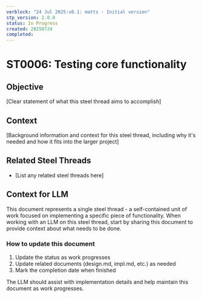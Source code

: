 ```yaml
---
verblock: "24 Jul 2025:v0.1: matts - Initial version"
stp_version: 2.0.0
status: In Progress
created: 20250724
completed: 
---
```

# ST0006: Testing core functionality

## Objective

[Clear statement of what this steel thread aims to accomplish]

## Context

[Background information and context for this steel thread, including why it's needed and how it fits into the larger project]

## Related Steel Threads

- [List any related steel threads here]

## Context for LLM

This document represents a single steel thread - a self-contained unit of work focused on implementing a specific piece of functionality. When working with an LLM on this steel thread, start by sharing this document to provide context about what needs to be done.

### How to update this document

1. Update the status as work progresses
2. Update related documents (design.md, impl.md, etc.) as needed
3. Mark the completion date when finished

The LLM should assist with implementation details and help maintain this document as work progresses.